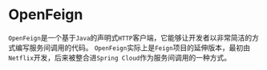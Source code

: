 # OpenFeign

`OpenFeign`是一个基于`Java`的声明式`HTTP`客户端，它能够让开发者以非常简洁的方式编写服务间调用的代码。
`OpenFeign`实际上是`Feign`项目的延伸版本，最初由`Netflix`开发，后来被整合进`Spring Cloud`作为服务间调用的一种方式。
